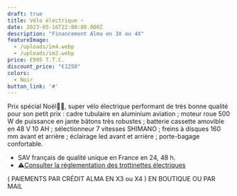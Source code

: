 ```yaml
---
draft: true
title: Vélo électrique ⚡️
date: 2023-05-16T22:00:00.000Z
description: "Financement Alma en 3X ou 4X"
featureImage:
  - /uploads/im4.webp
  - /uploads/im2.webp
price: €995 T.T.C.
discount_price: "€1250"
colors:
  - Noir
button_link: '#'
---
```


Prix spécial Noël🎁🎄, super vélo électrique performant de très bonne qualité pour son petit prix : cadre tubulaire en aluminium aviation ; moteur roue 500 W de puissance en jante bâtons très robustes ; batterie cassette amovible en 48 V 10 AH ; sélectionneur 7 vitesses SHIMANO ; freins à disques 160 mm avant et arrière ; éclairage led avant et arrière ; porte-bagage confortable.

* SAV français de qualité unique en France en 24, 48 h.
* ⚠️[Consulter la réglementation des trottinettes électriques](https://xtrem-electra.com/uploads/reglementation.pdf)

( PAIEMENTS PAR CRÉDIT ALMA EN X3 ou X4 ) EN BOUTIQUE OU PAR MAIL
